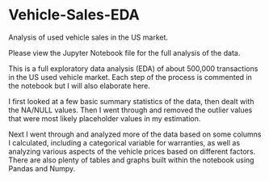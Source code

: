 # Vehicle-Sales-EDA
Analysis of used vehicle sales in the US market.

Please view the Jupyter Notebook file for the full analysis of the data.

This is a full exploratory data analysis (EDA) of about 500,000 transactions in the US used vehicle market. Each step of the process is commented in the notebook but I will also elaborate here.

I first looked at a few basic summary statistics of the data, then dealt with the NA/NULL values. Then I went through and removed the outlier values that were most likely placeholder values in my estimation. 

Next I went through and analyzed more of the data based on some columns I calculated, including a categorical variable for warranties, as well as analyzing various aspects of the vehicle prices based on different factors. There are also plenty of tables and graphs built within the notebook using Pandas and Numpy.
